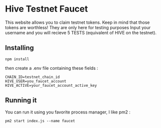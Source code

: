 # Hive Testnet Faucet

This website allows you to claim testnet tokens. Keep in mind that those tokens are worthless! They are only here for testing purposes
Input your username and you will recieve 5 TESTS (equivalent of HIVE on the testnet).

## Installing 

`npm install`

then create a .env file containing these fields :
```
CHAIN_ID=testnet_chain_id
HIVE_USER=you_faucet_account
HIVE_ACTIVE=your_faucet_account_active_key
```
## Running it

You can run it using you favorite process manager, I like pm2 :

`pm2 start index.js --name faucet`
